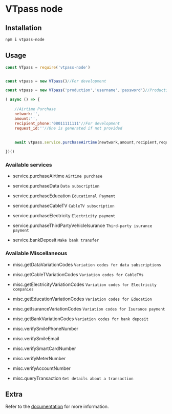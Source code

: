 # VTpass node

## Installation

```bash
npm i vtpass-node
```


## Usage

```js
const VTpass = require('vtpass-node')


const vtpass = new VTpass()//For development

const vtpass = new VTpass('production','username','password')//Production

( async () => {
    
    //Airtime Purchase
    network:'',
    amount:'',
    recipient_phone:'08011111111'//For development
    request_id:''//One is generated if not provided
        
    
    await vtpass.service.purchaseAirtime(newtwork,amount,recipient,request_id);

})()
```


### Available services

* service.purchaseAirtime `Airtime purchase`

* service.purchaseData `Data subscription`

* service.purchaseEducation `Educational Payment`

* service.purchaseCableTV `CableTV subscription`

* service.purchaseElectricity `Electricity payment`

* service.purchaseThirdPartyVehicleIsurance `Third-party isurance payment`

* service.bankDeposit `Make bank transfer`


### Available Miscellaneous

* misc.getDataVariationCodes `Variation codes for data subscriptions`

* misc.getCableTVariationCodes `Variation codes for CableTVs`

* misc.getElectricityVariationCodes `Variation codes for Electricity companies`

* misc.getEducationVariationCodes `Variation codes for Education`

* misc.getIsuranceVariationCodes `Variation codes for Isurance payment`

* misc.getBankVariationCodes `Variation codes for bank deposit`

* misc.verifySmilePhoneNumber 

* misc.verifySmileEmail

* misc.verifySmartCardNumber 

* misc.verifyMeterNumber 

* misc.verifyAccountNumber

* misc.queryTransaction `Get details about a transaction`


## Extra 

Refer to the [documentation](https://www.vtpass.com/documentation) for more information.

